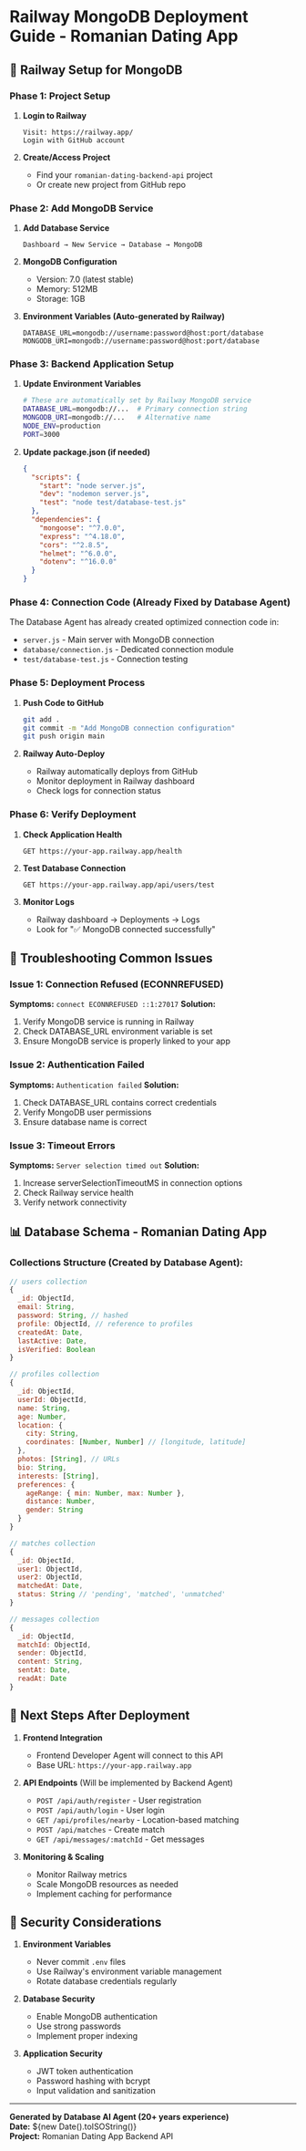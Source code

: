 # Railway MongoDB Deployment Guide - Romanian Dating App

## 🚂 Railway Setup for MongoDB

### Phase 1: Project Setup
1. **Login to Railway**
   ```
   Visit: https://railway.app/
   Login with GitHub account
   ```

2. **Create/Access Project**
   - Find your `romanian-dating-backend-api` project
   - Or create new project from GitHub repo

### Phase 2: Add MongoDB Service
1. **Add Database Service**
   ```
   Dashboard → New Service → Database → MongoDB
   ```

2. **MongoDB Configuration**
   - Version: 7.0 (latest stable)
   - Memory: 512MB
   - Storage: 1GB

3. **Environment Variables (Auto-generated by Railway)**
   ```
   DATABASE_URL=mongodb://username:password@host:port/database
   MONGODB_URI=mongodb://username:password@host:port/database
   ```

### Phase 3: Backend Application Setup
1. **Update Environment Variables**
   ```bash
   # These are automatically set by Railway MongoDB service
   DATABASE_URL=mongodb://...  # Primary connection string
   MONGODB_URI=mongodb://...   # Alternative name
   NODE_ENV=production
   PORT=3000
   ```

2. **Update package.json (if needed)**
   ```json
   {
     "scripts": {
       "start": "node server.js",
       "dev": "nodemon server.js",
       "test": "node test/database-test.js"
     },
     "dependencies": {
       "mongoose": "^7.0.0",
       "express": "^4.18.0",
       "cors": "^2.8.5",
       "helmet": "^6.0.0",
       "dotenv": "^16.0.0"
     }
   }
   ```

### Phase 4: Connection Code (Already Fixed by Database Agent)
The Database Agent has already created optimized connection code in:
- `server.js` - Main server with MongoDB connection
- `database/connection.js` - Dedicated connection module
- `test/database-test.js` - Connection testing

### Phase 5: Deployment Process
1. **Push Code to GitHub**
   ```bash
   git add .
   git commit -m "Add MongoDB connection configuration"
   git push origin main
   ```

2. **Railway Auto-Deploy**
   - Railway automatically deploys from GitHub
   - Monitor deployment in Railway dashboard
   - Check logs for connection status

### Phase 6: Verify Deployment
1. **Check Application Health**
   ```
   GET https://your-app.railway.app/health
   ```

2. **Test Database Connection**
   ```
   GET https://your-app.railway.app/api/users/test
   ```

3. **Monitor Logs**
   - Railway dashboard → Deployments → Logs
   - Look for "✅ MongoDB connected successfully"

## 🔧 Troubleshooting Common Issues

### Issue 1: Connection Refused (ECONNREFUSED)
**Symptoms:** `connect ECONNREFUSED ::1:27017`
**Solution:**
1. Verify MongoDB service is running in Railway
2. Check DATABASE_URL environment variable is set
3. Ensure MongoDB service is properly linked to your app

### Issue 2: Authentication Failed
**Symptoms:** `Authentication failed`
**Solution:**
1. Check DATABASE_URL contains correct credentials
2. Verify MongoDB user permissions
3. Ensure database name is correct

### Issue 3: Timeout Errors
**Symptoms:** `Server selection timed out`
**Solution:**
1. Increase serverSelectionTimeoutMS in connection options
2. Check Railway service health
3. Verify network connectivity

## 📊 Database Schema - Romanian Dating App

### Collections Structure (Created by Database Agent):
```javascript
// users collection
{
  _id: ObjectId,
  email: String,
  password: String, // hashed
  profile: ObjectId, // reference to profiles
  createdAt: Date,
  lastActive: Date,
  isVerified: Boolean
}

// profiles collection  
{
  _id: ObjectId,
  userId: ObjectId,
  name: String,
  age: Number,
  location: {
    city: String,
    coordinates: [Number, Number] // [longitude, latitude]
  },
  photos: [String], // URLs
  bio: String,
  interests: [String],
  preferences: {
    ageRange: { min: Number, max: Number },
    distance: Number,
    gender: String
  }
}

// matches collection
{
  _id: ObjectId,
  user1: ObjectId,
  user2: ObjectId,
  matchedAt: Date,
  status: String // 'pending', 'matched', 'unmatched'
}

// messages collection
{
  _id: ObjectId,
  matchId: ObjectId,
  sender: ObjectId,
  content: String,
  sentAt: Date,
  readAt: Date
}
```

## 🎯 Next Steps After Deployment

1. **Frontend Integration**
   - Frontend Developer Agent will connect to this API
   - Base URL: `https://your-app.railway.app`

2. **API Endpoints** (Will be implemented by Backend Agent)
   - `POST /api/auth/register` - User registration
   - `POST /api/auth/login` - User login
   - `GET /api/profiles/nearby` - Location-based matching
   - `POST /api/matches` - Create match
   - `GET /api/messages/:matchId` - Get messages

3. **Monitoring & Scaling**
   - Monitor Railway metrics
   - Scale MongoDB resources as needed
   - Implement caching for performance

## 🔐 Security Considerations

1. **Environment Variables**
   - Never commit `.env` files
   - Use Railway's environment variable management
   - Rotate database credentials regularly

2. **Database Security**
   - Enable MongoDB authentication
   - Use strong passwords
   - Implement proper indexing

3. **Application Security**
   - JWT token authentication
   - Password hashing with bcrypt
   - Input validation and sanitization

---

**Generated by Database AI Agent (20+ years experience)**  
**Date:** ${new Date().toISOString()}  
**Project:** Romanian Dating App Backend API
